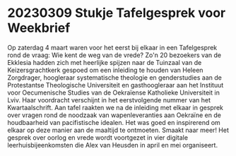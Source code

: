 # 20230309 Stukje Tafelgesprek voor Weekbrief
Op zaterdag 4 maart waren voor het eerst bij elkaar in een Tafelgesprek rond de vraag: Wie kent de weg van de vrede?
Zo'n 20 bezoekers van de Ekklesia hadden zich met heerlijke spijzen naar de Tuinzaal van de Keizersgrachtkerk gespoed om een inleiding te houden van Heleen Zorgdrager, hoogleraar systematische theologie en genderstudies aan de Protestantse Theologische Universiteit en gasthoogleraar aan het Instituut voor Oecumenische Studies van de Oekraïense Katholieke Universiteit in Lviv. Haar voordracht verschijnt in het eerstvolgende nummer van het Kwartaalschrift. Aan tafel raakten we na de inleiding met elkaar in gesprek over vragen rond de noodzaak van wapenleveranties aan Oekraïne en de houdbaarheid van pacifistische idealen. Het was goed en inspirerend om elkaar op deze manier aan de maaltijd te ontmoeten. Smaakt naar meer! Het gesprek over oorlog en vrede wordt voortgezet in vier digitale leerhuisbijeenkomsten die Alex van Heusden in april en mei organiseert.